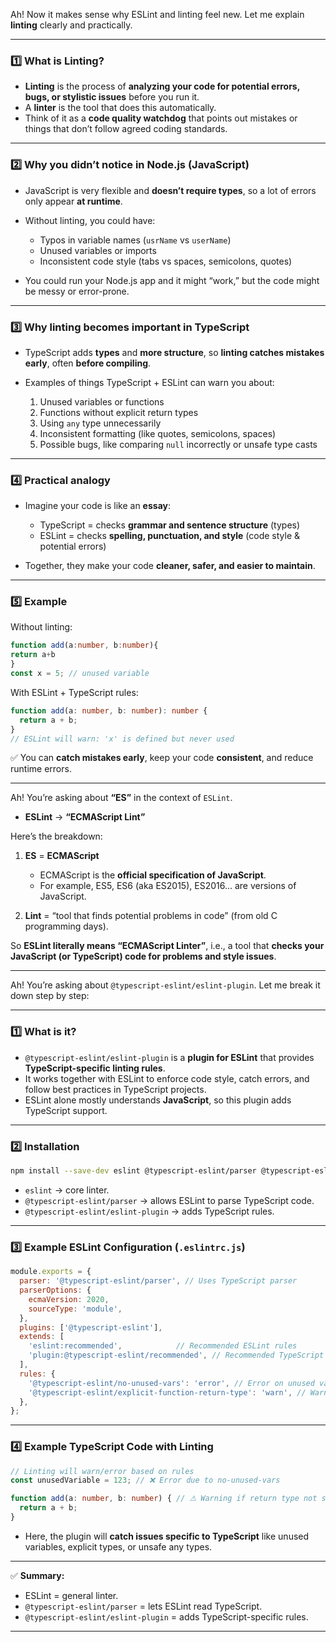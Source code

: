 Ah! Now it makes sense why ESLint and linting feel new. Let me explain **linting** clearly and practically.

---

### **1️⃣ What is Linting?**

* **Linting** is the process of **analyzing your code for potential errors, bugs, or stylistic issues** before you run it.
* A **linter** is the tool that does this automatically.
* Think of it as a **code quality watchdog** that points out mistakes or things that don’t follow agreed coding standards.

---

### **2️⃣ Why you didn’t notice in Node.js (JavaScript)**

* JavaScript is very flexible and **doesn’t require types**, so a lot of errors only appear **at runtime**.
* Without linting, you could have:

  * Typos in variable names (`usrName` vs `userName`)
  * Unused variables or imports
  * Inconsistent code style (tabs vs spaces, semicolons, quotes)
* You could run your Node.js app and it might “work,” but the code might be messy or error-prone.

---

### **3️⃣ Why linting becomes important in TypeScript**

* TypeScript adds **types** and **more structure**, so **linting catches mistakes early**, often **before compiling**.
* Examples of things TypeScript + ESLint can warn you about:

  1. Unused variables or functions
  2. Functions without explicit return types
  3. Using `any` type unnecessarily
  4. Inconsistent formatting (like quotes, semicolons, spaces)
  5. Possible bugs, like comparing `null` incorrectly or unsafe type casts

---

### **4️⃣ Practical analogy**

* Imagine your code is like an **essay**:

  * TypeScript = checks **grammar and sentence structure** (types)
  * ESLint = checks **spelling, punctuation, and style** (code style & potential errors)
* Together, they make your code **cleaner, safer, and easier to maintain**.

---

### **5️⃣ Example**

Without linting:

```ts
function add(a:number, b:number){
return a+b
}
const x = 5; // unused variable
```

With ESLint + TypeScript rules:

```ts
function add(a: number, b: number): number {
  return a + b;
}
// ESLint will warn: 'x' is defined but never used
```

✅ You can **catch mistakes early**, keep your code **consistent**, and reduce runtime errors.

---

Ah! You’re asking about **“ES”** in the context of `ESLint`.

* **ESLint** → **“ECMAScript Lint”**

Here’s the breakdown:

1. **ES** = **ECMAScript**

   * ECMAScript is the **official specification of JavaScript**.
   * For example, ES5, ES6 (aka ES2015), ES2016… are versions of JavaScript.

2. **Lint** = “tool that finds potential problems in code” (from old C programming days).

So **ESLint literally means “ECMAScript Linter”**, i.e., a tool that **checks your JavaScript (or TypeScript) code for problems and style issues**.

---

Ah! You’re asking about `@typescript-eslint/eslint-plugin`. Let me break it down step by step:

---

### **1️⃣ What is it?**

* `@typescript-eslint/eslint-plugin` is a **plugin for ESLint** that provides **TypeScript-specific linting rules**.
* It works together with ESLint to enforce code style, catch errors, and follow best practices in TypeScript projects.
* ESLint alone mostly understands **JavaScript**, so this plugin adds TypeScript support.

---

### **2️⃣ Installation**

```bash
npm install --save-dev eslint @typescript-eslint/parser @typescript-eslint/eslint-plugin
```

* `eslint` → core linter.
* `@typescript-eslint/parser` → allows ESLint to parse TypeScript code.
* `@typescript-eslint/eslint-plugin` → adds TypeScript rules.

---

### **3️⃣ Example ESLint Configuration (`.eslintrc.js`)**

```js
module.exports = {
  parser: '@typescript-eslint/parser', // Uses TypeScript parser
  parserOptions: {
    ecmaVersion: 2020,
    sourceType: 'module',
  },
  plugins: ['@typescript-eslint'],
  extends: [
    'eslint:recommended',            // Recommended ESLint rules
    'plugin:@typescript-eslint/recommended', // Recommended TypeScript rules
  ],
  rules: {
    '@typescript-eslint/no-unused-vars': 'error', // Error on unused variables
    '@typescript-eslint/explicit-function-return-type': 'warn', // Warn if return type is missing
  },
};
```

---

### **4️⃣ Example TypeScript Code with Linting**

```ts
// Linting will warn/error based on rules
const unusedVariable = 123; // ❌ Error due to no-unused-vars

function add(a: number, b: number) { // ⚠ Warning if return type not specified
  return a + b;
}
```

* Here, the plugin will **catch issues specific to TypeScript** like unused variables, explicit types, or unsafe any types.

---

✅ **Summary:**

* ESLint = general linter.
* `@typescript-eslint/parser` = lets ESLint read TypeScript.
* `@typescript-eslint/eslint-plugin` = adds TypeScript-specific rules.

---





